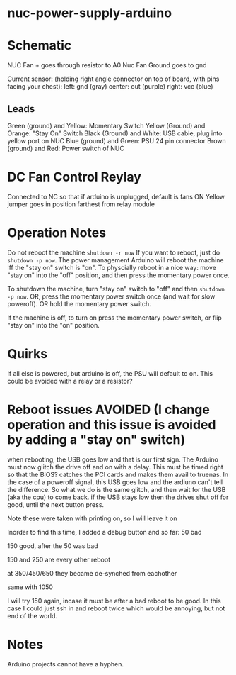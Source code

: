 # nuc-power-supply-arduino


# Schematic

NUC Fan      + goes through resistor to A0
Nuc Fan Ground goes to gnd

Current sensor: (holding right angle connector on top of board, with pins facing your chest):
left:   gnd     (gray)
center: out     (purple)
right:  vcc     (blue)

## Leads

Green (ground) and Yellow:   Momentary Switch
Yellow (Ground) and Orange:  "Stay On" Switch
Black (Ground) and White:    USB cable, plug into yellow port on NUC
Blue (ground) and Green:     PSU 24 pin connector
Brown (ground) and Red:      Power switch of NUC


# DC Fan Control Reylay
Connected to NC so that if arduino is unplugged, default is fans ON
Yellow jumper goes in position farthest from relay module



# Operation Notes
Do not reboot the machine `shutdown -r now` If you want to reboot, just do `shutdown -p now`. The power management Arduino will reboot the machine iff the "stay on" switch is "on". To physcially reboot in a nice way: move "stay on" into the "off" position, and then press the momentary power once.

To shutdown the machine, turn "stay on" switch to "off" and then `shutdown -p now`. OR, press the momentary power switch once (and wait for slow poweroff). OR hold the momentary power switch.

If the machine is off, to turn on press the momentary power switch, or flip "stay on" into the "on" position.


# Quirks
If all else is powered, but arduino is off, the PSU will default to on. This could be avoided with a relay or a resistor?


# Reboot issues AVOIDED (I change operation and this issue is avoided by adding a "stay on" switch)
when rebooting, the USB goes low and that is our first sign. The Arduino must now glitch the drive off and on with a delay.
This must be timed right so that the BIOS? catches the PCI cards and makes them avail to truenas. In the case of a poweroff signal, this USB goes low
and the ardiuno can't tell the difference. So what we do is the same glitch, and then wait for the USB (aka the cpu) to come back. if the USB stays low
then the drives shut off for good, until the next button press.

Note these were taken with printing on, so I will leave it on

Inorder to find this time, I added a debug button and so far:
50 bad

150 good, after the 50 was bad

150 and 250 are every other reboot

at 350/450/650 they became de-synched from eachother

same with 1050

I will try 150 again, incase it must be after a bad reboot to be good. In this case I could just ssh in and reboot twice which would be annoying, but not end of the world.


# Notes
Arduino projects cannot have a hyphen.